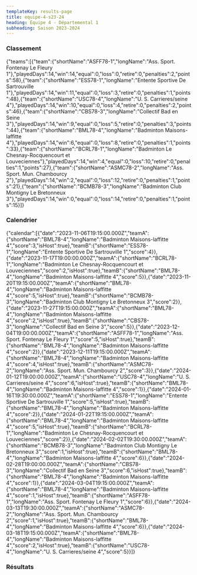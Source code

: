 ```yaml
---
templateKey: results-page
title: equipe-4-s23-24
heading: Équipe 4 - Départemental 1
subheading: Saison 2023-2024
---
```

### Classement

<teamranking>{"teams":[{"team":{"shortName":"ASFF78-1","longName":"Ass. Sport. Fontenay Le Fleury 1"},"playedDays":14,"win":14,"equal":0,"loss":0,"retire":0,"penalties":2,"points":58},{"team":{"shortName":"ESS78-1","longName":"Entente Sportive De Sartrouville 1"},"playedDays":14,"win":11,"equal":0,"loss":3,"retire":0,"penalties":1,"points":48},{"team":{"shortName":"USC78-4","longName":"U. S. Carrieres/seine 4"},"playedDays":14,"win":10,"equal":0,"loss":4,"retire":0,"penalties":2,"points":46},{"team":{"shortName":"CBS78-3","longName":"Collectif Bad en Seine 3"},"playedDays":14,"win":9,"equal":0,"loss":5,"retire":0,"penalties":3,"points":44},{"team":{"shortName":"BML78-4","longName":"Badminton Maisons-laffitte 4"},"playedDays":14,"win":6,"equal":0,"loss":8,"retire":0,"penalties":1,"points":33},{"team":{"shortName":"BCRL78-1","longName":"Badminton Le Chesnay-Rocquencourt et Louveciennes"},"playedDays":14,"win":4,"equal":0,"loss":10,"retire":0,"penalties":1,"points":27},{"team":{"shortName":"ASMC78-2","longName":"Ass. Sport. Mun. Chambourcy 2"},"playedDays":14,"win":2,"equal":0,"loss":12,"retire":0,"penalties":1,"points":21},{"team":{"shortName":"BCMB78-3","longName":"Badminton Club Montigny Le Bretonneux 3"},"playedDays":14,"win":0,"equal":0,"loss":14,"retire":0,"penalties":1,"points":15}]}</teamranking>

### Calendrier

<teamcalendar>{"calendar":[{"date":"2023-11-06T19:15:00.000Z","teamA":{"shortName":"BML78-4","longName":"Badminton Maisons-laffitte 4","score":3,"isHost":true},"teamB":{"shortName":"ESS78-1","longName":"Entente Sportive De Sartrouville 1","score":4}},{"date":"2023-11-17T19:00:00.000Z","teamA":{"shortName":"BCRL78-1","longName":"Badminton Le Chesnay-Rocquencourt et Louveciennes","score":2,"isHost":true},"teamB":{"shortName":"BML78-4","longName":"Badminton Maisons-laffitte 4","score":5}},{"date":"2023-11-20T19:15:00.000Z","teamA":{"shortName":"BML78-4","longName":"Badminton Maisons-laffitte 4","score":5,"isHost":true},"teamB":{"shortName":"BCMB78-3","longName":"Badminton Club Montigny Le Bretonneux 3","score":2}},{"date":"2023-11-27T19:15:00.000Z","teamA":{"shortName":"BML78-4","longName":"Badminton Maisons-laffitte 4","score":2,"isHost":true},"teamB":{"shortName":"CBS78-3","longName":"Collectif Bad en Seine 3","score":5}},{"date":"2023-12-04T19:00:00.000Z","teamA":{"shortName":"ASFF78-1","longName":"Ass. Sport. Fontenay Le Fleury 1","score":5,"isHost":true},"teamB":{"shortName":"BML78-4","longName":"Badminton Maisons-laffitte 4","score":2}},{"date":"2023-12-11T19:15:00.000Z","teamA":{"shortName":"BML78-4","longName":"Badminton Maisons-laffitte 4","score":4,"isHost":true},"teamB":{"shortName":"ASMC78-2","longName":"Ass. Sport. Mun. Chambourcy 2","score":3}},{"date":"2024-01-12T19:00:00.000Z","teamA":{"shortName":"USC78-4","longName":"U. S. Carrieres/seine 4","score":6,"isHost":true},"teamB":{"shortName":"BML78-4","longName":"Badminton Maisons-laffitte 4","score":1}},{"date":"2024-01-16T19:30:00.000Z","teamA":{"shortName":"ESS78-1","longName":"Entente Sportive De Sartrouville 1","score":5,"isHost":true},"teamB":{"shortName":"BML78-4","longName":"Badminton Maisons-laffitte 4","score":2}},{"date":"2024-01-22T19:15:00.000Z","teamA":{"shortName":"BML78-4","longName":"Badminton Maisons-laffitte 4","score":5,"isHost":true},"teamB":{"shortName":"BCRL78-1","longName":"Badminton Le Chesnay-Rocquencourt et Louveciennes","score":2}},{"date":"2024-02-02T19:30:00.000Z","teamA":{"shortName":"BCMB78-3","longName":"Badminton Club Montigny Le Bretonneux 3","score":1,"isHost":true},"teamB":{"shortName":"BML78-4","longName":"Badminton Maisons-laffitte 4","score":6}},{"date":"2024-02-28T19:00:00.000Z","teamA":{"shortName":"CBS78-3","longName":"Collectif Bad en Seine 3","score":6,"isHost":true},"teamB":{"shortName":"BML78-4","longName":"Badminton Maisons-laffitte 4","score":1}},{"date":"2024-03-04T19:15:00.000Z","teamA":{"shortName":"BML78-4","longName":"Badminton Maisons-laffitte 4","score":1,"isHost":true},"teamB":{"shortName":"ASFF78-1","longName":"Ass. Sport. Fontenay Le Fleury 1","score":6}},{"date":"2024-03-13T19:30:00.000Z","teamA":{"shortName":"ASMC78-2","longName":"Ass. Sport. Mun. Chambourcy 2","score":1,"isHost":true},"teamB":{"shortName":"BML78-4","longName":"Badminton Maisons-laffitte 4","score":6}},{"date":"2024-03-18T19:15:00.000Z","teamA":{"shortName":"BML78-4","longName":"Badminton Maisons-laffitte 4","score":2,"isHost":true},"teamB":{"shortName":"USC78-4","longName":"U. S. Carrieres/seine 4","score":5}}]}</teamcalendar>

### Résultats